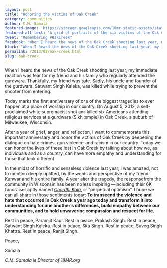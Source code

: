 ```yaml
---
layout: post
title: "Honoring the victims of Oak Creek"
category: communities
author: C.M. Samala
featured-image: 'https://storage.googleapis.com/18mr-static-assets/static/images/featured/2013-08-03-oak-creek.png'
featured-alt-text: "A grid of portraits of the six victims of the Oak Creek massacre: five Sikh men in turbans and beards, of various ages, and one woman wearing a purple head covering. The bottom of the image reads: 'We are a nation of many nationalities, many races, many religions - bound together by a single unity, the unity of freedom and equality.' - Franklin Delano Roosevelt"
tweet: "Remembering #OakCreek"
facebook: "When I heard the news of the Oak Creek shooting last year, my immediate reaction was fear for my friend and his family who regularly attended the gurdwara. Thankfully, my friend was safe. Sadly, his uncle and founder of the gurdwara, Satwant Singh Kaleka, was killed while trying to prevent the shooter from entering."
blurb: "When I heard the news of the Oak Creek shooting last year, my immediate reaction was fear for my friend and his family who regularly attended the gurdwara. Thankfully, my friend was safe. Sadly, his uncle and founder of the gurdwara, Satwant Singh Kaleka, was killed while trying to prevent the shooter from entering."
permalink: /2013/08/oak-creek.html
slug: oak-creek
---
```


When I heard the news of the Oak Creek shooting last year, my immediate reaction was fear for my friend and his family who regularly attended the gurdwara. Thankfully, my friend was safe. Sadly, his uncle and founder of the gurdwara, Satwant Singh Kaleka, was killed while trying to prevent the shooter from entering.

Today marks the first anniversary of one of the biggest tragedies to ever happen at a place of worship in our country. On August 5, 2012, a self-proclaimed white supremacist shot and killed six Americans attending religious services at a gurdwara (Sikh temple) in Oak Creek, a suburb of Milwaukee, Wisconsin.

After a year of grief, anger, and reflection, I want to commemorate this important anniversary and honor the victims of Oak Creek by deepening the dialogue on hate crimes, gun violence, and racism in our country. Today we can honor the lives of those lost in Oak Creek by talking about how we, as individuals and as a country, can have more empathy and understanding for those that look different.

In the midst of horrific and senseless violence last year, I was amazed, not to mention deeply uplifted, by the words and perspective of my friend Kanwar and his entire family. A year after the tragedy, the responsefrom the community in Wisconsin has been no less inspiring —including their 6K fundraiser aptly named _[Chardhi Kala](http://www.chardhikala6k.org/)_, or “perpetual optimism”. I hope we can all share in those sentiments today: __To transcend the violence and hate that occurred in Oak Creek a year ago today and transform it into understanding for one another’s differences, build empathy between our communities, and to hold unwavering compassion and respect for life.__

Rest in peace, Paramjit Kaur.
Rest in peace, Prakash Singh.
Rest in peace, Satwant Singh Kaleka.
Rest in peace, Sita Singh.
Rest in peace, Suveg Singh Khattra.
Rest in peace, Ranjit Singh.

Peace,

Samala

_C.M. Samala is Director of 18MR.org_